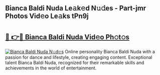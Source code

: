 ## Bianca Baldi Nuda Le𝚊k𝚎d N𝚞𝚍es - Part-jmr Photos Vid𝚎o Le𝚊ks tPn9j

# <h2><a href="http://fbf3ox.evod.top/?m=Bianca+Baldi+Nuda">🔗 👉🔴 Bianca Baldi Nuda Vid𝚎o Ph𝚘t𝚘s</a></h2>

[![Bianca Baldi Nuda N𝚞d𝚎s](https://i.imgur.com/8V9OHl7.gif)](http://fbf3ox.evod.top/?m=Bianca+Baldi+Nuda)
Online personality Bianca Baldi Nuda with a passion for dance and lifestyle, creating engaging content. Exceptional talent Bianca Baldi Nuda, recognized for their remarkable skills and achievements in the world of entertainment. 

